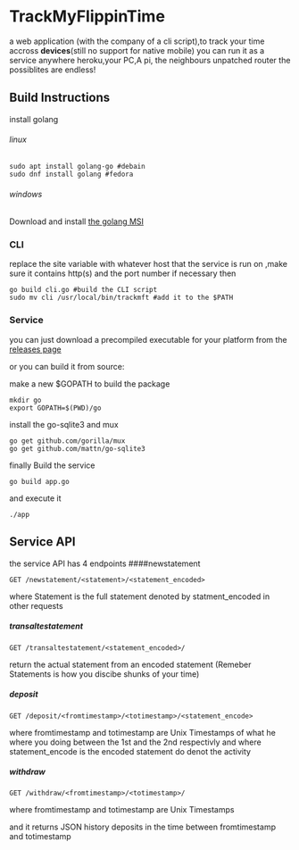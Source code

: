 # TrackMyFlippinTime
a web application (with the company of a cli script),to track your time accross **devices**(still no support for native mobile)
you can run it as a service anywhere heroku,your PC,A pi, the neighbours unpatched router the possiblites are endless!

## Build Instructions 

install golang

###### linux
```
sudo apt install golang-go #debain
sudo dnf install golang #fedora
```

###### windows
Download and install [the golang MSI](https://golang.org/doc/install?download=go1.10.3.windows-amd64.msi)

### CLI
replace the site variable with whatever host that the service is run on ,make sure it contains http(s) and the port number if necessary 
then

```
go build cli.go #build the CLI script
sudo mv cli /usr/local/bin/trackmft #add it to the $PATH
```

### Service
you can just download a precompiled executable for your platform from the [releases page](https://github.com/Mohamedemad4/TrackMyFlippinTime/releases) 

or you can build it from source:

make a new $GOPATH to build the package
```
mkdir go
export GOPATH=$(PWD)/go
```
install the go-sqlite3 and mux 
```
go get github.com/gorilla/mux
go get github.com/mattn/go-sqlite3
```

finally Build the service

```
go build app.go
```

and execute it 
```
./app
```

## Service API

the service API has 4 endpoints 
####newstatement
```
GET /newstatement/<statement>/<statement_encoded>
```

where Statement is the full statement denoted by statment_encoded in other requests

##### transaltestatement
```
GET /transaltestatement/<statement_encoded>/
```
return the actual statement from an encoded statement (Remeber Statements is how you discibe shunks of your time)
##### deposit
```
GET /deposit/<fromtimestamp>/<totimestamp>/<statement_encode>
```

where fromtimestamp and totimestamp are Unix Timestamps of what he where you doing between the 1st and the 2nd respectivly
and where statement_encode is the encoded statement do denot the activity

##### withdraw
```
GET /withdraw/<fromtimestamp>/<totimestamp>/
```

where fromtimestamp and totimestamp are Unix Timestamps 

and it returns JSON history deposits in the time between fromtimestamp and totimestamp
